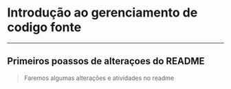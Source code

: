 # Introdução ao gerenciamento de codigo fonte
---
## Primeiros poassos de alteraçoes do README

> Faremos algumas alterações e atividades no readme

